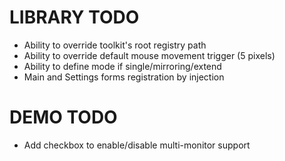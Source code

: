 
# LIBRARY TODO

* Ability to override toolkit's root registry path
* Ability to override default mouse movement trigger (5 pixels)
* Ability to define mode if single/mirroring/extend
* Main and Settings forms registration by injection

# DEMO TODO

* Add checkbox to enable/disable multi-monitor support
